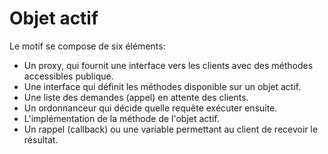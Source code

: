 # Objet actif

Le motif se compose de six éléments:

* Un proxy, qui fournit une interface vers les clients avec des méthodes accessibles publique.
* Une interface qui définit les méthodes disponible sur un objet actif.
* Une liste des demandes (appel) en attente des clients.
* Un ordonnanceur qui décide quelle requête exécuter ensuite.
* L'implémentation de la méthode de l'objet actif.
* Un rappel (callback) ou une variable permettant au client de recevoir le résultat.